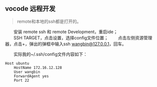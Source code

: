 
## vocode 远程开发

> remote和本地的ssh都是打开的。

&emsp;&emsp;安装 remote ssh 和 remote Development，重启ide；  
&emsp;&emsp;SSH TARGET，点击设置，选择config文件位置；
&emsp;&emsp;点击左侧资源管理器，点击+，弹出的弹框中输入ssh wangbin@127.0.0.1，回车。  

&emsp;&emsp;实际我的~/.ssh/config文件内容如下：

```shell
Host ubuntu
    HostName 172.16.12.128
    User wangbin
    ForwardAgent yes
    Port 22
```
